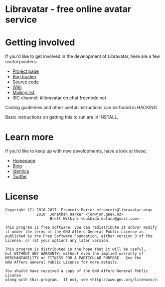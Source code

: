 Libravatar - free online avatar service
=======================================

# Getting involved

If you'd like to get involved in the development of Libravatar, here
are a few useful pointers:

* [Project page](https://www.launchpad.net/libravatar)
* [Bug tracker](https://bugs.launchpad.net/libravatar)
* [Source code](https://code.launchpad.net/~libravatar/libravatar/+git/libravatar)
* [Wiki](https://wiki.libravatar.org)
* [Mailing list](https://launchpad.net/~libravatar-fans)
* IRC channel: #libravatar on chat.freenode.net

Coding guidelines and other useful instructions can be found in HACKING.

Basic instructions on getting this to run are in INSTALL.


# Learn more

If you'd like to keep up with new developments, have a look at these:

* [Homepage](https://www.libravatar.org)
* [Blog](https://blog.libravatar.org)
* [Identica](https://identi.ca/libravatar)
* [Twitter](https://twitter.com/libravatar)

# License

    Copyright (C) 2010-2017  Francois Marier <francois@libravatar.org>
                  2010  Jonathan Harker <jon@jon.geek.nz>
                        Brett Wilkins <bushido.katana@gmail.com>

    This program is free software: you can redistribute it and/or modify
    it under the terms of the GNU Affero General Public License as
    published by the Free Software Foundation, either version 3 of the
    License, or (at your option) any later version.

    This program is distributed in the hope that it will be useful,
    but WITHOUT ANY WARRANTY; without even the implied warranty of
    MERCHANTABILITY or FITNESS FOR A PARTICULAR PURPOSE.  See the
    GNU Affero General Public License for more details.

    You should have received a copy of the GNU Affero General Public License
    along with this program.  If not, see <http://www.gnu.org/licenses/>.

